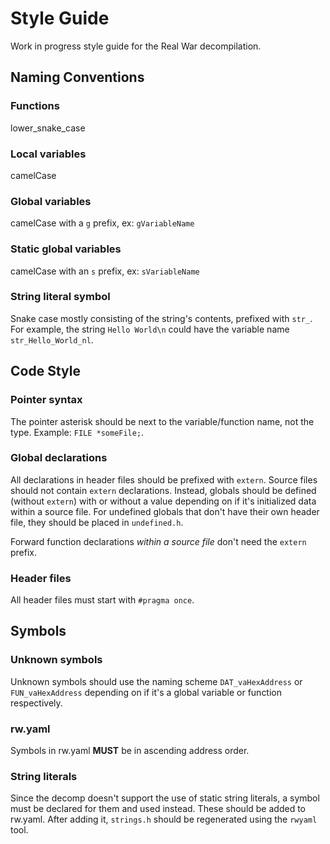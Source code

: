 # Style Guide
Work in progress style guide for the Real War decompilation.

## Naming Conventions

### Functions
lower_snake_case

### Local variables
camelCase

### Global variables
camelCase with a `g` prefix, ex: `gVariableName`

### Static global variables
camelCase with an `s` prefix, ex: `sVariableName`

### String literal symbol
Snake case mostly consisting of the string's contents, prefixed with `str_`. For example, the string `Hello World\n` could have the variable name `str_Hello_World_nl`.

## Code Style

### Pointer syntax
The pointer asterisk should be next to the variable/function name, not the type. Example: `FILE *someFile;`.

### Global declarations
All declarations in header files should be prefixed with `extern`. Source files should not contain `extern` declarations. Instead, globals should be defined (without `extern`) with or without a value depending on if it's initialized data within a source file. For undefined globals that don't have their own header file, they should be placed in `undefined.h`.

Forward function declarations *within a source file* don't need the `extern` prefix.

### Header files
All header files must start with `#pragma once`.

## Symbols

### Unknown symbols
Unknown symbols should use the naming scheme `DAT_vaHexAddress` or `FUN_vaHexAddress` depending on if it's a global variable or function respectively.

### rw.yaml
Symbols in rw.yaml **MUST** be in ascending address order.

### String literals
Since the decomp doesn't support the use of static string literals, a symbol must be declared for them and used instead. These should be added to rw.yaml. After adding it, `strings.h` should be regenerated using the `rwyaml` tool.
